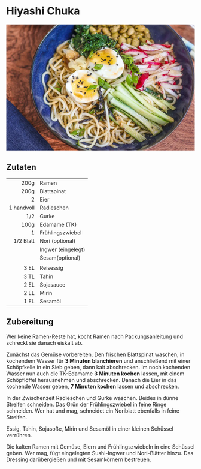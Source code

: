 # Hiyashi Chuka

![Hiyashi Chuka](./img/hiyashi_chuka.png)

## Zutaten

|            |                    |
| ---------: | ------------------ |
|       200g | Ramen              |
|       200g | Blattspinat        |
|          2 | Eier               |
| 1 handvoll | Radieschen         |
|        1/2 | Gurke              |
|       100g | Edamame (TK)       |
|          1 | Frühlingszwiebel   |
|  1/2 Blatt | Nori (optional)    |
|            | Ingwer (eingelegt) |
|            | Sesam(optional)    |
|            |                    |
|       3 EL | Reisessig          |
|       3 TL | Tahin              |
|       2 EL | Sojasauce          |
|       2 EL | Mirin              |
|       1 EL | Sesamöl            |

## Zubereitung

Wer keine Ramen-Reste hat, kocht Ramen nach Packungsanleitung und schreckt sie danach eiskalt ab.

Zunächst das Gemüse vorbereiten. Den frischen Blattspinat waschen, in kochendem Wasser für **3 Minuten blanchieren** und anschließend mit einer Schöpfkelle in ein Sieb geben, dann kalt abschrecken. Im noch kochenden Wasser nun auch die TK-Edamame **3 Minuten kochen** lassen, mit einem Schöpflöffel herausnehmen und abschrecken. Danach die Eier in das kochende Wasser geben, **7 Minuten kochen** lassen und abschrecken.

In der Zwischenzeit Radieschen und Gurke waschen. Beides in dünne Streifen schneiden. Das Grün der Frühlingszwiebel in feine Ringe schneiden. Wer hat und mag, schneidet ein Noriblatt ebenfalls in feine Streifen.

Essig, Tahin, Sojasoße, Mirin und Sesamöl in einer kleinen Schüssel verrühren.

Die kalten Ramen mit Gemüse, Eiern und Frühlingszwiebeln in eine Schüssel geben. Wer mag, fügt eingelegten Sushi-Ingwer und Nori-Blätter hinzu. Das Dressing darübergießen und mit Sesamkörnern bestreuen.
